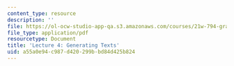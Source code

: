 ```yaml
---
content_type: resource
description: ''
file: https://ol-ocw-studio-app-qa.s3.amazonaws.com/courses/21w-794-graduate-technical-writing-workshop-january-iap-2019/a55a0e94c987d420299bbd84d425b824_MIT21W_794IAP19_lec4.pdf
file_type: application/pdf
resourcetype: Document
title: 'Lecture 4: Generating Texts'
uid: a55a0e94-c987-d420-299b-bd84d425b824
---
```

